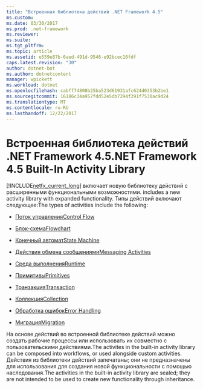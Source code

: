 ```yaml
---
title: "Встроенная библиотека действий .NET Framework 4.5"
ms.custom: 
ms.date: 03/30/2017
ms.prod: .net-framework
ms.reviewer: 
ms.suite: 
ms.tgt_pltfrm: 
ms.topic: article
ms.assetid: e559e87b-6aed-491d-9546-e92bcec16fdf
caps.latest.revision: "30"
author: dotnet-bot
ms.author: dotnetcontent
manager: wpickett
ms.workload: dotnet
ms.openlocfilehash: cabff74808b25ba523d61931afc624d0353b2be1
ms.sourcegitcommit: 16186c34a957fdd52e5db7294f291f7530ac9d24
ms.translationtype: MT
ms.contentlocale: ru-RU
ms.lasthandoff: 12/22/2017
---
```

# <a name="net-framework-45-built-in-activity-library"></a><span data-ttu-id="a75f0-102">Встроенная библиотека действий .NET Framework 4.5</span><span class="sxs-lookup"><span data-stu-id="a75f0-102">.NET Framework 4.5 Built-In Activity Library</span></span>
[!INCLUDE[netfx_current_long](../../../includes/netfx-current-long-md.md)]<span data-ttu-id="a75f0-103"> включает новую библиотеку действий с расширенными функциональными возможностями.</span><span class="sxs-lookup"><span data-stu-id="a75f0-103"> includes a new activity library with expanded functionality.</span></span> <span data-ttu-id="a75f0-104">Типы действий включают следующее:</span><span class="sxs-lookup"><span data-stu-id="a75f0-104">The types of activities include the following:</span></span>  
  
-   [<span data-ttu-id="a75f0-105">Поток управления</span><span class="sxs-lookup"><span data-stu-id="a75f0-105">Control Flow</span></span>](../../../docs/framework/windows-workflow-foundation/control-flow-activities-in-wf.md)  
  
-   [<span data-ttu-id="a75f0-106">Блок-схема</span><span class="sxs-lookup"><span data-stu-id="a75f0-106">Flowchart</span></span>](../../../docs/framework/windows-workflow-foundation/flowchart-activities-in-wf.md)  
  
-   [<span data-ttu-id="a75f0-107">Конечный автомат</span><span class="sxs-lookup"><span data-stu-id="a75f0-107">State Machine</span></span>](../../../docs/framework/windows-workflow-foundation/state-machine-activities-in-wf.md)  
  
-   [<span data-ttu-id="a75f0-108">Действия обмена сообщениями</span><span class="sxs-lookup"><span data-stu-id="a75f0-108">Messaging Activities</span></span>](../../../docs/framework/wcf/feature-details/messaging-activities.md)  
  
-   [<span data-ttu-id="a75f0-109">Среда выполнения</span><span class="sxs-lookup"><span data-stu-id="a75f0-109">Runtime</span></span>](../../../docs/framework/windows-workflow-foundation/runtime-activities-in-wf.md)  
  
-   [<span data-ttu-id="a75f0-110">Примитивы</span><span class="sxs-lookup"><span data-stu-id="a75f0-110">Primitives</span></span>](../../../docs/framework/windows-workflow-foundation/primitives-activities-in-wf.md)  
  
-   [<span data-ttu-id="a75f0-111">Транзакция</span><span class="sxs-lookup"><span data-stu-id="a75f0-111">Transaction</span></span>](../../../docs/framework/windows-workflow-foundation/transaction-activities-in-wf.md)  
  
-   [<span data-ttu-id="a75f0-112">Коллекция</span><span class="sxs-lookup"><span data-stu-id="a75f0-112">Collection</span></span>](../../../docs/framework/windows-workflow-foundation/collection-activities-in-wf.md)  
  
-   [<span data-ttu-id="a75f0-113">Обработка ошибок</span><span class="sxs-lookup"><span data-stu-id="a75f0-113">Error Handling</span></span>](../../../docs/framework/windows-workflow-foundation/error-handling-activities-in-wf.md)  
  
-   [<span data-ttu-id="a75f0-114">Миграция</span><span class="sxs-lookup"><span data-stu-id="a75f0-114">Migration</span></span>](../../../docs/framework/windows-workflow-foundation/migration-activity-in-wf.md)  
  
 <span data-ttu-id="a75f0-115">На основе действий во встроенной библиотеке действий можно создать рабочие процессы или использовать их совместно с пользовательскими действиями.</span><span class="sxs-lookup"><span data-stu-id="a75f0-115">The activites in the built-in activity library can be composed into workflows, or used alongside custom activities.</span></span> <span data-ttu-id="a75f0-116">Действия из библиотеки действий запечатаны; они не предназначены для использования для создания новой функциональности с помощью наследования.</span><span class="sxs-lookup"><span data-stu-id="a75f0-116">The activities in the built-in activity library are sealed; they are not intended to be used to create new functionality through inheritance.</span></span>

